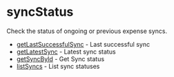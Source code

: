 # syncStatus

Check the status of ongoing or previous expense syncs.


* [getLastSuccessfulSync](getlastsuccessfulsync.md) - Last successful sync
* [getLatestSync](getlatestsync.md) - Latest sync status
* [getSyncById](getsyncbyid.md) - Get Sync status
* [listSyncs](listsyncs.md) - List sync statuses